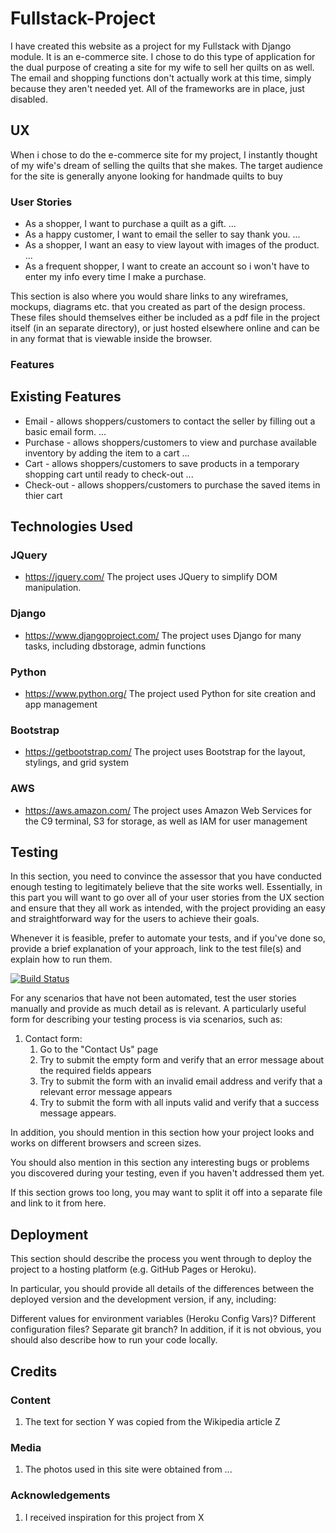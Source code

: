 # Fullstack-Project

I have created this website as a project for my Fullstack with Django module. It is an e-commerce site. I chose to do this type of application for the dual purpose of creating a site for my wife to sell her quilts on as well. The email and shopping functions don't actually work at this time, simply because they aren't needed yet. All of the frameworks are in place, just disabled.

## UX

When i chose to do the e-commerce site for my project, I instantly thought of my wife's dream of selling the quilts that she makes. The target audience for the site is generally anyone looking for handmade quilts to buy

### User Stories

- As a shopper, I want to purchase a quilt as a gift.
...
- As a happy customer, I want to email the seller to say thank you.
...
- As a shopper, I want an easy to view layout with images of the product.
...
- As a frequent shopper, I want to create an account so i won't have to enter my info every time I make a purchase.

This section is also where you would share links to any wireframes, mockups, diagrams etc. that you created as part of the design process. These files should themselves either be included as a pdf file in the project itself (in an separate directory), or just hosted elsewhere online and can be in any format that is viewable inside the browser.

### Features


## Existing Features

- Email - allows shoppers/customers to contact the seller by filling out a basic email form.
...
- Purchase - allows shoppers/customers to view and purchase available inventory by adding the item to a cart
...
- Cart - allows shoppers/customers to save products in a temporary shopping cart until ready to check-out
...
- Check-out - allows shoppers/customers to purchase the saved items in thier cart


## Technologies Used

### JQuery
- https://jquery.com/
The project uses JQuery to simplify DOM manipulation.

### Django
- https://www.djangoproject.com/
The project uses Django for many tasks, including dbstorage, admin functions

### Python
- https://www.python.org/
The project used Python for site creation and app management

### Bootstrap
- https://getbootstrap.com/
The project uses Bootstrap for the layout, stylings, and grid system

### AWS
- https://aws.amazon.com/
The project uses Amazon Web Services for the C9 terminal, S3 for storage, as well as IAM for user management

## Testing

In this section, you need to convince the assessor that you have conducted enough testing to legitimately believe that the site works well. Essentially, in this part you will want to go over all of your user stories from the UX section and ensure that they all work as intended, with the project providing an easy and straightforward way for the users to achieve their goals.

Whenever it is feasible, prefer to automate your tests, and if you've done so, provide a brief explanation of your approach, link to the test file(s) and explain how to run them.

[![Build Status](https://travis-ci.org/teetsjeremy/fullstack-project.svg?branch=master)](https://travis-ci.org/teetsjeremy/fullstack-project)

For any scenarios that have not been automated, test the user stories manually and provide as much detail as is relevant. A particularly useful form for describing your testing process is via scenarios, such as:

1. Contact form:
    1. Go to the "Contact Us" page
    2. Try to submit the empty form and verify that an error message about the required fields appears
    3. Try to submit the form with an invalid email address and verify that a relevant error message appears
    4. Try to submit the form with all inputs valid and verify that a success message appears.
    

In addition, you should mention in this section how your project looks and works on different browsers and screen sizes.

You should also mention in this section any interesting bugs or problems you discovered during your testing, even if you haven't addressed them yet.

If this section grows too long, you may want to split it off into a separate file and link to it from here.

## Deployment

This section should describe the process you went through to deploy the project to a hosting platform (e.g. GitHub Pages or Heroku).

In particular, you should provide all details of the differences between the deployed version and the development version, if any, including:

Different values for environment variables (Heroku Config Vars)?
Different configuration files?
Separate git branch?
In addition, if it is not obvious, you should also describe how to run your code locally.

## Credits

### Content

1. The text for section Y was copied from the Wikipedia article Z

### Media

1. The photos used in this site were obtained from ...

### Acknowledgements

1. I received inspiration for this project from X